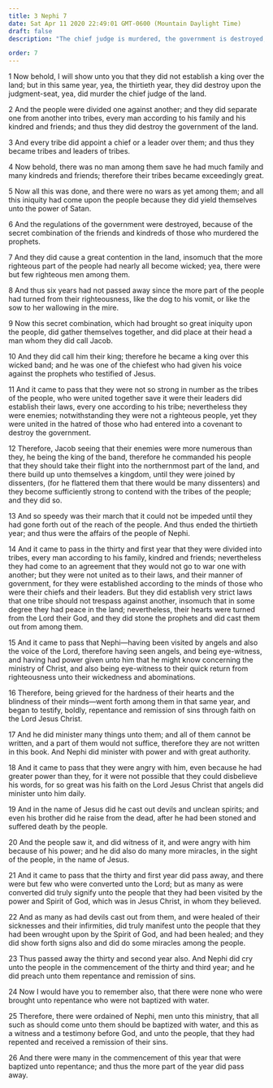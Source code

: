 ```yaml
---
title: 3 Nephi 7
date: Sat Apr 11 2020 22:49:01 GMT-0600 (Mountain Daylight Time)
draft: false
description: "The chief judge is murdered, the government is destroyed, and the people divide into tribes—Jacob, an anti-Christ, becomes king of a secret combination—Nephi preaches repentance and faith in Christ—Angels minister to him daily, and he raises his brother from the dead—Many repent and are baptized. About A.D. 30–33."

order: 7
---
```

    
1 Now behold, I will show unto you that they did not establish a king over the land; but in this same year, yea, the thirtieth year, they did destroy upon the judgment-seat, yea, did murder the chief judge of the land.

2 And the people were divided one against another; and they did separate one from another into tribes, every man according to his family and his kindred and friends; and thus they did destroy the government of the land.

3 And every tribe did appoint a chief or a leader over them; and thus they became tribes and leaders of tribes.

4 Now behold, there was no man among them save he had much family and many kindreds and friends; therefore their tribes became exceedingly great.

5 Now all this was done, and there were no wars as yet among them; and all this iniquity had come upon the people because they did yield themselves unto the power of Satan.

6 And the regulations of the government were destroyed, because of the secret combination of the friends and kindreds of those who murdered the prophets.

7 And they did cause a great contention in the land, insomuch that the more righteous part of the people had nearly all become wicked; yea, there were but few righteous men among them.

8 And thus six years had not passed away since the more part of the people had turned from their righteousness, like the dog to his vomit, or like the sow to her wallowing in the mire.

9 Now this secret combination, which had brought so great iniquity upon the people, did gather themselves together, and did place at their head a man whom they did call Jacob.

10 And they did call him their king; therefore he became a king over this wicked band; and he was one of the chiefest who had given his voice against the prophets who testified of Jesus.

11 And it came to pass that they were not so strong in number as the tribes of the people, who were united together save it were their leaders did establish their laws, every one according to his tribe; nevertheless they were enemies; notwithstanding they were not a righteous people, yet they were united in the hatred of those who had entered into a covenant to destroy the government.

12 Therefore, Jacob seeing that their enemies were more numerous than they, he being the king of the band, therefore he commanded his people that they should take their flight into the northernmost part of the land, and there build up unto themselves a kingdom, until they were joined by dissenters, (for he flattered them that there would be many dissenters) and they become sufficiently strong to contend with the tribes of the people; and they did so.

13 And so speedy was their march that it could not be impeded until they had gone forth out of the reach of the people. And thus ended the thirtieth year; and thus were the affairs of the people of Nephi.

14 And it came to pass in the thirty and first year that they were divided into tribes, every man according to his family, kindred and friends; nevertheless they had come to an agreement that they would not go to war one with another; but they were not united as to their laws, and their manner of government, for they were established according to the minds of those who were their chiefs and their leaders. But they did establish very strict laws that one tribe should not trespass against another, insomuch that in some degree they had peace in the land; nevertheless, their hearts were turned from the Lord their God, and they did stone the prophets and did cast them out from among them.

15 And it came to pass that Nephi—having been visited by angels and also the voice of the Lord, therefore having seen angels, and being eye-witness, and having had power given unto him that he might know concerning the ministry of Christ, and also being eye-witness to their quick return from righteousness unto their wickedness and abominations.

16 Therefore, being grieved for the hardness of their hearts and the blindness of their minds—went forth among them in that same year, and began to testify, boldly, repentance and remission of sins through faith on the Lord Jesus Christ.

17 And he did minister many things unto them; and all of them cannot be written, and a part of them would not suffice, therefore they are not written in this book. And Nephi did minister with power and with great authority.

18 And it came to pass that they were angry with him, even because he had greater power than they, for it were not possible that they could disbelieve his words, for so great was his faith on the Lord Jesus Christ that angels did minister unto him daily.

19 And in the name of Jesus did he cast out devils and unclean spirits; and even his brother did he raise from the dead, after he had been stoned and suffered death by the people.

20 And the people saw it, and did witness of it, and were angry with him because of his power; and he did also do many more miracles, in the sight of the people, in the name of Jesus.

21 And it came to pass that the thirty and first year did pass away, and there were but few who were converted unto the Lord; but as many as were converted did truly signify unto the people that they had been visited by the power and Spirit of God, which was in Jesus Christ, in whom they believed.

22 And as many as had devils cast out from them, and were healed of their sicknesses and their infirmities, did truly manifest unto the people that they had been wrought upon by the Spirit of God, and had been healed; and they did show forth signs also and did do some miracles among the people.

23 Thus passed away the thirty and second year also. And Nephi did cry unto the people in the commencement of the thirty and third year; and he did preach unto them repentance and remission of sins.

24 Now I would have you to remember also, that there were none who were brought unto repentance who were not baptized with water.

25 Therefore, there were ordained of Nephi, men unto this ministry, that all such as should come unto them should be baptized with water, and this as a witness and a testimony before God, and unto the people, that they had repented and received a remission of their sins.

26 And there were many in the commencement of this year that were baptized unto repentance; and thus the more part of the year did pass away.
